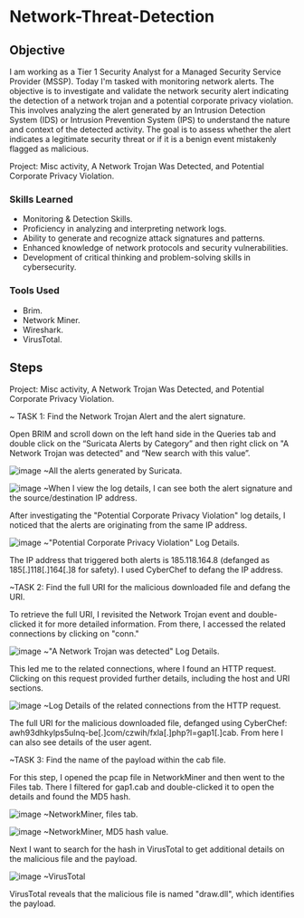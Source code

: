 # Network-Threat-Detection

## Objective

I am working as a Tier 1 Security Analyst for a Managed Security Service Provider (MSSP). Today I'm tasked with monitoring network alerts. The objective is to investigate and validate the network security alert indicating the detection of a network trojan and a potential corporate privacy violation. This involves analyzing the alert generated by an Intrusion Detection System (IDS) or Intrusion Prevention System (IPS) to understand the nature and context of the detected activity. The goal is to assess whether the alert indicates a legitimate security threat or if it is a benign event mistakenly flagged as malicious.

Project: Misc activity, A Network Trojan Was Detected, and Potential Corporate Privacy Violation. 

### Skills Learned

- Monitoring & Detection Skills.
- Proficiency in analyzing and interpreting network logs.
- Ability to generate and recognize attack signatures and patterns.
- Enhanced knowledge of network protocols and security vulnerabilities.
- Development of critical thinking and problem-solving skills in cybersecurity.

### Tools Used

- Brim.
- Network Miner.
- Wireshark.
- VirusTotal.

## Steps
Project: Misc activity, A Network Trojan Was Detected, and Potential Corporate Privacy Violation.

~ TASK 1: Find the Network Trojan Alert and the alert signature.

Open BRIM and scroll down on the left hand side in the Queries tab and double click on the “Suricata Alerts by Category” and then right click on "A Network Trojan was detected" and “New search with this value”.

![image](https://github.com/user-attachments/assets/aaa5bb8c-9154-44ea-8bf3-83f0aa6e3cfe)  ~All the alerts generated by Suricata.

![image](https://github.com/user-attachments/assets/a6b9ee82-a790-4f00-9cb1-3ae3f28c1f19)  ~When I view the log details, I can see both the alert signature and the source/destination IP address.

After investigating the "Potential Corporate Privacy Violation" log details, I noticed that the alerts are originating from the same IP address.

![image](https://github.com/user-attachments/assets/0c073caa-70fb-48e6-82cf-b45785ade3e8)  ~"Potential Corporate Privacy Violation" Log Details.

The IP address that triggered both alerts is 185.118.164.8 (defanged as 185[.]118[.]164[.]8 for safety). I used CyberChef to defang the IP address.

~TASK 2: Find the full URI for the malicious downloaded file and defang the URI. 

 To retrieve the full URI, I revisited the Network Trojan event and double-clicked it for more detailed information. From there, I accessed the related connections by clicking on "conn."
 
![image](https://github.com/user-attachments/assets/418db480-6b68-45a8-b8bf-b7545fbe6513) ~"A Network Trojan was detected" Log Details.

This led me to the related connections, where I found an HTTP request. Clicking on this request provided further details, including the host and URI sections.

![image](https://github.com/user-attachments/assets/9058cff1-5756-4393-9a47-e614801f859e)  ~Log Details of the related connections from the HTTP request.

The full URI for the malicious downloaded file, defanged using CyberChef: awh93dhkylps5ulnq-be[.]com/czwih/fxla[.]php?l=gap1[.]cab.
From here I can also see details of the user agent.


~TASK 3: Find the name of the payload within the cab file.

For this step, I opened the pcap file in NetworkMiner and then went to the Files tab. There I filtered for gap1.cab and double-clicked it to open the details and found the MD5 hash.

![image](https://github.com/user-attachments/assets/8aba031d-2ff9-4e1d-ada1-655c710c9d43) ~NetworkMiner, files tab.

![image](https://github.com/user-attachments/assets/7c3851f6-aa9e-4afc-9209-45846ee707db) ~NetworkMiner, MD5 hash value. 

Next I want to search for the hash in VirusTotal to get additional details on the malicious file and the payload.

![image](https://github.com/user-attachments/assets/00fabd9d-cc1b-4af4-8941-a0c4568e9c1a) ~VirusTotal

VirusTotal reveals that the malicious file is named "draw.dll", which identifies the payload.




